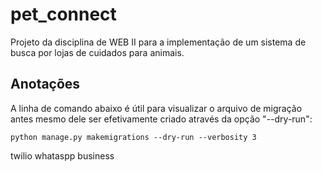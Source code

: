 # pet_connect

Projeto da disciplina de WEB II para a implementação de um sistema de busca por lojas de cuidados para animais.

## Anotações

A linha de comando abaixo é útil para visualizar o arquivo de migração antes mesmo dele ser efetivamente criado através da opção "--dry-run":

```
python manage.py makemigrations --dry-run --verbosity 3
```
twilio
whataspp business